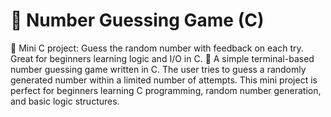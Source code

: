 # 🎯 Number Guessing Game (C)
🎯 Mini C project: Guess the random number with feedback on each try. Great for beginners learning logic and I/O in C.
🎯 A simple terminal-based number guessing game written in C. The user tries to guess a randomly generated number within a limited number of attempts. This mini project is perfect for beginners learning C programming, random number generation, and basic logic structures.
